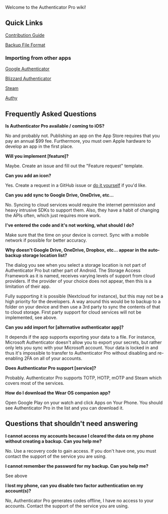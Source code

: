 Welcome to the Authenticator Pro wiki!

## Quick Links

[Contribution Guide](https://github.com/jamie-mh/AuthenticatorPro/blob/master/CONTRIBUTING.md)

[Backup File Format](https://github.com/jamie-mh/AuthenticatorPro/blob/master/doc/BACKUP_FORMAT.md)

### Importing from other apps

[Google Authenticator](https://github.com/jamie-mh/AuthenticatorPro/wiki/Importing-from-Google-Authenticator)

[Blizzard Authenticator](https://github.com/jamie-mh/AuthenticatorPro/wiki/Importing-from-Blizzard-Authenticator)

[Steam](https://github.com/jamie-mh/AuthenticatorPro/wiki/Importing-from-Steam)

[Authy](https://github.com/jamie-mh/AuthenticatorPro/wiki/Importing-from-Authy)

## Frequently Asked Questions

**Is Authenticator Pro available / coming to iOS?**

No and probably not. Publishing an app on the App Store requires that you pay an annual $99 fee. Furthermore, you must own Apple hardware to develop an app in the first place.

**Will you implement [feature]?**

Maybe. Create an issue and fill out the "Feature request" template.

**Can you add an icon?**

Yes. Create a request in a GitHub issue or [do it yourself](https://github.com/jamie-mh/AuthenticatorPro/blob/master/CONTRIBUTING.md#icons) if you'd like.

**Can you add sync to Google Drive, OneDrive, etc...**

No. Syncing to cloud services would require the internet permission and heavy intrusive SDKs to support them. Also, they have a habit of changing the APIs often, which just requires more work.

**I've entered the code and it's not working, what should I do?**

Make sure that the time on your device is correct. Sync with a mobile network if possible for better accuracy.

**Why doesn't Google Drive, OneDrive, Dropbox, etc... appear in the auto-backup storage location list?**

The dialog you see when you select a storage location is not part of Authenticator Pro but rather part of Android. The Storage Access Framework as it is named, receives varying levels of support from cloud providers. If the provider of your choice does not appear, then this is a limitation of their app.

Fully supporting it is possible (Nextcloud for instance), but this may not be a high priority for the developers. A way around this would be to backup to a folder on your device and then use a 3rd party to sync the contents of that to cloud storage. First party support for cloud services will not be implemented, see above.

**Can you add import for [alternative authenticator app]?**

It depends if the app supports exporting your data to a file. For instance, Microsoft Authenticator doesn't allow you to export your secrets, but rather only lets you sync with your Microsoft account. Your data is locked in and thus it's impossible to transfer to Authenticator Pro without disabling and re-enabling 2FA on all of your accounts.

**Does Authenticator Pro support [service]?**

Probably. Authenticator Pro supports TOTP, HOTP, mOTP and Steam which covers most of the services.

**How do I download the Wear OS companion app?**

Open Google Play on your watch and click Apps on Your Phone. You should see Authenticator Pro in the list and you can download it.

## Questions that shouldn't need answering

**I cannot access my accounts because I cleared the data on my phone without creating a backup. Can you help me?**

No. Use a recovery code to gain access. If you don't have one, you must contact the support of the service you are using.

**I cannot remember the password for my backup. Can you help me?**

See above

**I lost my phone, can you disable two factor authentication on my account(s)?**

No, Authenticator Pro generates codes offline, I have no access to your accounts. Contact the support of the service you are using.